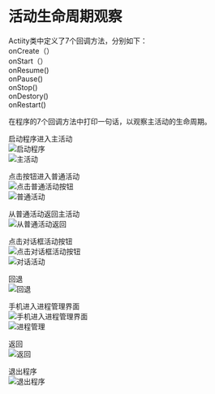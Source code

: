 # 活动生命周期观察
Actiity类中定义了7个回调方法，分别如下：<br/>
onCreate（）<br/>
onStart（）<br/>
onResume()<br/>
onPause()<br/>
onStop()<br/>
onDestory()<br/>
onRestart()<br/>

在程序的7个回调方法中打印一句话，以观察主活动的生命周期。<br/>

启动程序进入主活动<br/>
![启动程序](/img/启动程序.png)<br/>
![主活动](/img/主活动.jpg)<br/>

点击按钮进入普通活动<br/>
![点击普通活动按钮](/img/点击普通活动按钮.png)<br/>
![普通活动](/img/普通活动.jpg)<br/>

从普通活动返回主活动<br/>
![从普通活动返回](/img/从普通活动返回.png)<br/>

点击对话框活动按钮<br/>
![点击对话框活动按钮](/img/点击对话框活动按钮.png)<br/>
![对话活动](/img/对话活动.jpg)<br/>

回退<br/>
![回退](/img/回退.png)<br/>

手机进入进程管理界面<br/>
![手机进入进程管理界面](/img/手机进入进程管理界面.png)<br/>
![进程管理](/img/进程管理.jpg)<br/>

返回<br/>
![返回](/img/返回.png)<br/>

退出程序<br/>
![退出程序](/img/退出程序.png)<br/>
